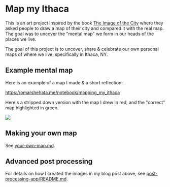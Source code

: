 # Map my Ithaca

This is an art project inspired by the book [The Image of the City](https://en.wikipedia.org/wiki/The_Image_of_the_City) where they asked people to draw a map of their city and compared it with the real map. The goal was to uncover the "mental map" we form in our heads of the places we live.

The goal of this project is to uncover, share & celebrate our own personal maps of where we live, specifically in Ithaca, NY.

## Example mental map

Here is an example of a map I made & a short reflection: 

https://omarshehata.me/notebook/mapping_my_ithaca

Here's a stripped down version with the map I drew in red, and the "correct" map highlighted in green.

![](https://omarshehata.me/static/whoisomar/images/notebook/map_ithaca/map_revealed3.jpeg)

## Making your own map

See [your-own-map.md](your-own-map.md).

## Advanced post processing

For details on how I created the images in my blog post above, see [post-processing-app/README.md](post-processing-app/README.md).